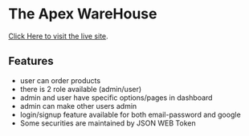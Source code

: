 # The Apex WareHouse

 [Click Here to visit the live site](https://apex-hardwares.web.app/).

## Features

* user can order products 
* there is 2 role available (admin/user)
* admin and user have specific options/pages in dashboard
* admin can make other users admin
* login/signup feature available for both email-password and google
* Some securities are maintained by JSON WEB Token